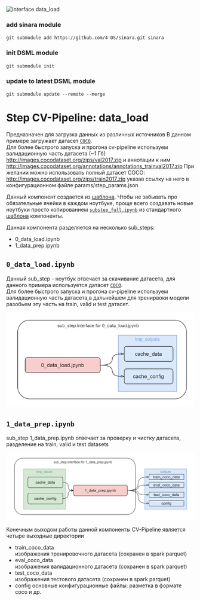 ![interface data_load](./imgs/data_load_inteface.drawio.png)

### add sinara module  
```
git submodule add https://github.com/4-DS/sinara.git sinara
```  

### init DSML module  
```
git submodule init
```

### update to latest DSML module
```
git submodule update --remote --merge
```

# Step CV-Pipeline: data_load

Предназначен для загрузка данных из различных источников
В данном примере загружает датасет [`COCO`](http://images.cocodataset.org/).   
Для более быстрого запуска и прогона cv-pipeline используем валидационную часть датасета (~1 Гб)
http://images.cocodataset.org/zips/val2017.zip
и аннотации к ним http://images.cocodataset.org/annotations/annotations_trainval2017.zip
При желании можно использовать полный датасет COCO: http://images.cocodataset.org/zips/train2017.zip
указав ссылку на него в конфигурационном файле params/step_params.json




Данный компонент создается из [шаблона](https://github.com/4-DS/step_template).
Чтобы не забывать про обязательные ячейки в каждом ноутбуке, проще всего создавать новые ноутбуки просто копированием [`substep_full.ipynb`](https://github.com/4-DS/step_template/blob/main/substep_full.ipynb) из стандартного [шаблона](https://github.com/4-DS/step_template) компоненты.

Данная компонента разделяется на несколько sub_steps: 
- 0_data_load.ipynb 
- 1_data_prep.ipynb

## `0_data_load.ipynb`
Данный sub_step - ноутбук отвечает за скачивание датасета, для данного примера используется датасет [`COCO`](http://images.cocodataset.org/).     
Для более быстрого запуска и прогона cv-pipeline используем валидационную часть датасета,в дальнейшем для тренирвоки модели разобьем эту часть на train, valid и test датасет.

![interface 0_data_load](./imgs/0_data_load_inteface.drawio.png)

## `1_data_prep.ipynb`
sub_step 1_data_prep.ipynb отвечает за проверку и чистку датасета, разделение на train, valid и test datasets

![interface 0_data_load](./imgs/1_data_prep_inteface.drawio.png)

Конечным выходом работы данной компоненты CV-Pipeline является четыре выходные директории 
- train_coco_data     
изображения тренировочного датасета (сохранен в spark parquet)
- eval_coco_data    
изображения валидационного датасета (сохранен в spark parquet)
- test_coco_data    
изображения тестового датасета (сохранен в spark parquet)
- config
основные конфигурационные файлы: разметка в формате coco и др.
